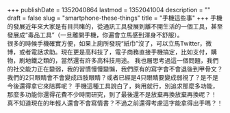 +++
publishDate = 1352040864
lastmod = 1352041004
description = ""
draft = false
slug = "smartphone-these-things"
title = "手機這些事"
+++
手機的發展近年來大家是有目共睹的，從通訊工具發展到離不開生活的一個工具，甚至發展成“毒品工具”（一旦離開手機，你遍會立馬感到渾身不舒服）。  
很多的時候手機確實方便，如果上廁所發現“紙巾”沒了，可以立馬Twitter，微博，或者電話求助。現在更是高科技了，電子商務直接手機搞定，比如支付，購物，刷地鐵之類的，當然還有許多高科技用途。
我也層思考過這一個問題，我們的社交能力正在變弱，我的習慣慢慢變懶，我們原有的寫字會不會退後到甲骨文？我們的2只眼睛會不會變成四肢眼睛？或者已經是4只眼睛要變成弱視了？是不是今後還得拿它來陪葬呢？
手機這種工具說白了，夠用就行，別追求那麼多功能，那麼多功能你還得花費不少時間研究，到了最後還不是放棄再換放棄再換呢？！  
真不知道現在的年輕人還會不會寫情書？不過之前還得考慮這字能拿得出手嗎？！  
